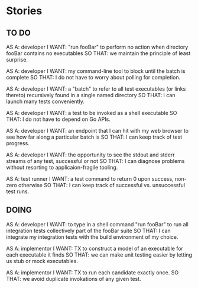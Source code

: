 Stories
=======

TO DO
-----

AS A: developer
I WANT: "run fooBar" to perform no action when directory fooBar contains no executables
SO THAT: we maintain the principle of least surprise.

AS A: developer
I WANT: my command-line tool to block until the batch is complete
SO THAT: I do not have to worry about polling for completion.

AS A: developer
I WANT: a "batch" to refer to all test executables (or links thereto) recursively found in a single named directory
SO THAT: I can launch many tests conveniently.

AS A: developer
I WANT: a test to be invoked as a shell executable
SO THAT: I do not have to depend on Go APIs.

AS A: developer
I WANT: an endpoint that I can hit with my web browser to see how far along a particular batch is
SO THAT: I can keep track of test progress.

AS A: developer
I WANT: the opportunity to see the stdout and stderr streams of any test, successful or not
SO THAT: I can diagnose problems without resorting to applicaion-fragile tooling.

AS A: test runner
I WANT: a test command to return 0 upon success, non-zero otherwise
SO THAT: I can keep track of successful vs. unsuccessful test runs.

DOING
-----

AS A: developer
I WANT: to type in a shell command "run fooBar" to run all integration tests collectively part of the fooBar suite
SO THAT: I can integrate my integration tests with the build environment of my choice.

  AS A: implementor
  I WANT: TX to construct a model of an executable for each executable it finds
  SO THAT: we can make unit testing easier by letting us stub or mock executables.

  AS A: implementor
  I WANT: TX to run each candidate exactly once.
  SO THAT: we avoid duplicate invokations of any given test.


